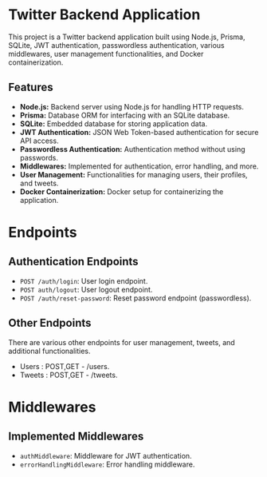 # Twitter Backend Application

This project is a Twitter backend application built using Node.js, Prisma, SQLite, JWT authentication, passwordless authentication, various middlewares, user management functionalities, and Docker containerization.

## Features

- **Node.js:** Backend server using Node.js for handling HTTP requests.
- **Prisma:** Database ORM for interfacing with an SQLite database.
- **SQLite:** Embedded database for storing application data.
- **JWT Authentication:** JSON Web Token-based authentication for secure API access.
- **Passwordless Authentication:** Authentication method without using passwords.
- **Middlewares:** Implemented for authentication, error handling, and more.
- **User Management:** Functionalities for managing users, their profiles, and tweets.
- **Docker Containerization:** Docker setup for containerizing the application.


# Endpoints

## Authentication Endpoints

- `POST /auth/login`: User login endpoint.
- `POST auth/logout`: User logout endpoint.
- `POST /auth/reset-password`: Reset password endpoint (passwordless).

## Other Endpoints

There are various other endpoints for user management, tweets, and additional functionalities.
- Users :  POST,GET - /users.
- Tweets : POST,GET - /tweets.

# Middlewares

## Implemented Middlewares

- `authMiddleware`: Middleware for JWT authentication.
- `errorHandlingMiddleware`: Error handling middleware.



